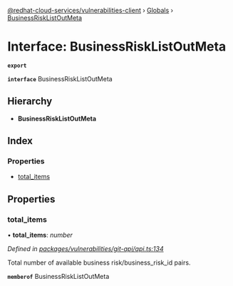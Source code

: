 [@redhat-cloud-services/vulnerabilities-client](../README.md) › [Globals](../globals.md) › [BusinessRiskListOutMeta](businessrisklistoutmeta.md)

# Interface: BusinessRiskListOutMeta

**`export`** 

**`interface`** BusinessRiskListOutMeta

## Hierarchy

* **BusinessRiskListOutMeta**

## Index

### Properties

* [total_items](businessrisklistoutmeta.md#total_items)

## Properties

###  total_items

• **total_items**: *number*

*Defined in [packages/vulnerabilities/git-api/api.ts:134](https://github.com/Hyperkid123/javascript-clients/blob/master/packages/vulnerabilities/git-api/api.ts#L134)*

Total number of available business risk/business_risk_id pairs.

**`memberof`** BusinessRiskListOutMeta
